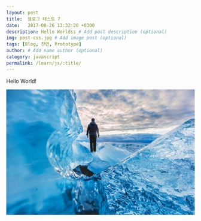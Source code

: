 ```yaml
---
layout: post
title:  블로그 테스트 7
date:   2017-08-26 13:32:20 +0300
description: Hello Worldss # Add post description (optional)
img: post-css.jpg # Add image post (optional)
tags: [Blog, 찬연, Prototype]
author: # Add name author (optional)
category: javascript
permalink: /learn/js/:title/
---
```

Hello World!

<img src="/assets/img/post-1.jpg">